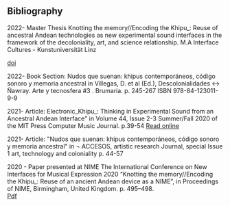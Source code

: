 

## Bibliography
2022- Master Thesis Knotting the memory//Encoding the Khipu_: Reuse of ancestral Andean technologies as new experimental sound interfaces in the framework of the decoloniality, art, and science relationship. M.A  Interface Cultures - Kunstuniversität Linz  

[doi](https://doi.org/10.57697/bn09-e088)

2022- Book Section: Nudos que suenan: khipus contemporáneos, código sonoro y memoria ancestral in Villegas, D. et al (Ed.), Descolonialidades ↔ Ñawray. Arte y tecnosfera #3 . Brumaria. p. 245-267 ISBN 978-84-123011-9-9


2021- Article: Electronic_Khipu_: Thinking in Experimental Sound from an Ancestral Andean Interface"  in Volume 44, Issue 2-3 Summer/Fall 2020 of the MIT Press Computer Music Journal. p.39-54
[Read online](https://doi.org/10.1162/comj_a_00561)

2021- Article:  "Nudos que suenan: khipus contemporáneos, código sonoro y memoria ancestral"  in ¬ ACCESOS, artistic research Journal, special Issue 1 art, technology and coloniality p. 44-57

2020 - Paper presented at NIME The International Conference on New Interfaces for Musical Expression 2020 “Knotting the memory//Encoding the Khipu_: Reuse of an ancient Andean device as a NIME”, in Proceedings of NIME, Birmingham, United Kingdom. p. 495–498.   
[Pdf](https://www.nime.org/proceedings/2020/nime2020_paper94.pdf)
